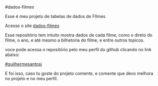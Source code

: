 #dados-filmes

Esse é meu projeto de tabelas de dados de FIlmes

Acesse o site <a href="https://guilhermesantosi.github.io/dados-filmes/">dados-filmes</a>

Esse repositório tem intuito mostra dados de cada filme, como o direto do filme, o ano, e até mesmo a bilhetoria do filme, e entre outros topicos.

voce pode acessa o repositório pelo meu perfil do github clicando no link abaixo:

<a href="https://github guilhermesantosi">#guilhermesantosi</a>

E foi isso, caso tu goste do projeto comente, e comente que devo melhora no projeto e no meu perfil.
